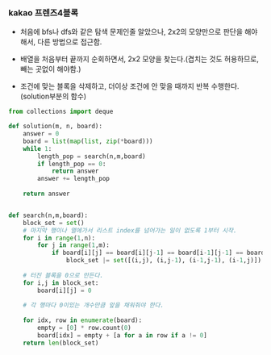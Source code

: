 ### kakao 프렌즈4블록   

- 처음에 bfs나 dfs와 같은 탐색 문제인줄 알았으나, 2x2의 모양만으로 판단을 해야해서, 다른 방법으로 접근함.   

- 배열을 처음부터 끝까지 순회하면서, 2x2 모양을 찾는다.(겹치는 것도 허용하므로, 빼는 곳없이 해야함.)   

- 조건에 맞는 블록을 삭제하고, 더이상 조건에 안 맞을 때까지 반복 수행한다.(solution부분의 함수)   

```python
from collections import deque

def solution(m, n, board):
    answer = 0
    board = list(map(list, zip(*board)))
    while 1:
        length_pop = search(n,m,board)
        if length_pop == 0:
            return answer
        answer += length_pop 
    
    return answer


def search(n,m,board):
    block_set = set()
    # 마지막 행이나 열에가서 리스트 index를 넘어가는 일이 없도록 1부터 시작.
    for i in range(1,n):
        for j in range(1,m):
            if board[i][j] == board[i][j-1] == board[i-1][j-1] == board[i-1][j] != 0:
                block_set |= set([(i,j), (i,j-1), (i-1,j-1), (i-1,j)])
    
    # 터진 블록을 0으로 만든다.
    for i,j in block_set:
        board[i][j] = 0 
    
    # 각 행마다 0이있는 개수만큼 앞을 채워줘야 한다.
    
    for idx, row in enumerate(board):
        empty = [0] * row.count(0)
        board[idx] = empty + [a for a in row if a != 0]
    return len(block_set)
                
                
                
    
        
```
